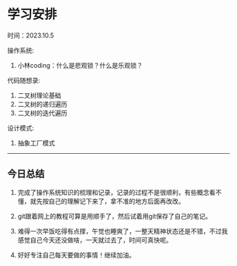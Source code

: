 # 学习安排

时间：2023.10.5

操作系统:

1. 小林coding：什么是悲观锁？什么是乐观锁？

代码随想录:

1. 二叉树理论基础
2. 二叉树的递归遍历
3. 二叉树的迭代遍历

设计模式:

1. 抽象工厂模式

---

## 今日总结

1. 完成了操作系统知识的梳理和记录，记录的过程不是很顺利，有些概念看不懂，就先按自己的理解记下来了，拿不准的地方后面再改改。

2. git跟着网上的教程可算是用顺手了，然后试着用git保存了自己的笔记。

3. 难得一次早饭吃得有点撑，午觉也睡爽了，一整天精神状态还是不错，不过我感觉自己今天还没做啥，一天就过去了，时间可真快呢。

4. 好好专注自己每天要做的事情！继续加油。
